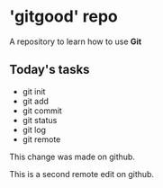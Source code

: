 # 'gitgood' repo

A repository to learn how to use **Git**

## Today's tasks

- git init
- git add
- git commit
- git status
- git log
- git remote

This change was made on github.

This is a second remote edit on github. 
